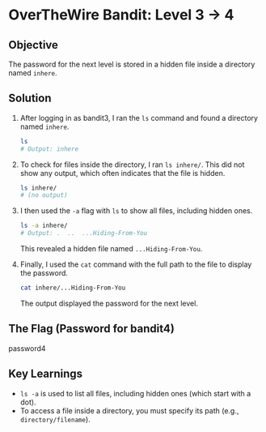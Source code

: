 # OverTheWire Bandit: Level 3 -> 4

## Objective
The password for the next level is stored in a hidden file inside a directory named `inhere`.

## Solution
1.  After logging in as bandit3, I ran the `ls` command and found a directory named `inhere`.
    
    ```bash
    ls
    # Output: inhere
    ```

2.  To check for files inside the directory, I ran `ls inhere/`. This did not show any output, which often indicates that the file is hidden.
    
    ```bash
    ls inhere/
    # (no output)
    ```

3.  I then used the `-a` flag with `ls` to show all files, including hidden ones.
    
    ```bash
    ls -a inhere/
    # Output: .  ..  ...Hiding-From-You
    ```
    
    This revealed a hidden file named `...Hiding-From-You`.

4.  Finally, I used the `cat` command with the full path to the file to display the password.
    
    ```bash
    cat inhere/...Hiding-From-You
    ```
    
    The output displayed the password for the next level.

## The Flag (Password for bandit4)
password4

## Key Learnings
-   `ls -a` is used to list all files, including hidden ones (which start with a dot).
-   To access a file inside a directory, you must specify its path (e.g., `directory/filename`).
